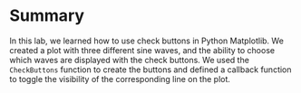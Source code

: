 # Summary

In this lab, we learned how to use check buttons in Python Matplotlib. We created a plot with three different sine waves, and the ability to choose which waves are displayed with the check buttons. We used the `CheckButtons` function to create the buttons and defined a callback function to toggle the visibility of the corresponding line on the plot.
